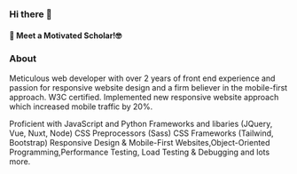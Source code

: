 ### Hi there 👋
#### :blue_heart: Meet a Motivated Scholar!🤓

### About
Meticulous web developer with over 2 years of front end experience and passion for responsive website design and a firm believer in the mobile-first approach. W3C certified. Implemented new responsive website approach which increased mobile traffic by 20%.

Proficient with JavaScript and Python
Frameworks and libaries (JQuery, Vue, Nuxt, Node)
CSS Preprocessors (Sass)
CSS Frameworks (Tailwind, Bootstrap)
Responsive Design & Mobile-First Websites,Object-Oriented Programming,Performance Testing, Load Testing & Debugging and lots more.

<!--
**tobisamcode/tobisamcode** is a ✨ _special_ ✨ repository because its `README.md` (this file) appears on your GitHub profile.
-->
